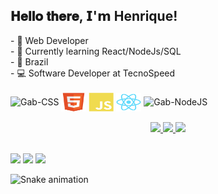 ## 𝐇𝐞𝐥𝐥𝐨 𝐭𝐡𝐞𝐫𝐞, 𝗜'𝗺 Henrique!

 <div>- 🤖 Web Developer </div>
 <div>- 🌱 Currently learning React/NodeJs/SQL </div>
 <div>- 🚩 Brazil </div>
 <div>- 💻 Software Developer at TecnoSpeed
 
  <div style="display: inline_block"><br>
  <img align="center" alt="Gab-CSS" height="30" width="40" src="https://cdn.jsdelivr.net/gh/devicons/devicon/icons/css3/css3-original.svg">
  <img align="center" alt="Gab-HTML" height="30" width="40" src="https://raw.githubusercontent.com/devicons/devicon/master/icons/html5/html5-original.svg">
  <img align="center" alt="Gab-Js" height="30" width="40" src="https://raw.githubusercontent.com/devicons/devicon/master/icons/javascript/javascript-plain.svg">
  <img align="center" alt="Gab-React" height="30" width="40" src="https://raw.githubusercontent.com/devicons/devicon/master/icons/react/react-original.svg">
  <img align="center" alt="Gab-NodeJS" height="30" width="40" src="https://cdn.jsdelivr.net/gh/devicons/devicon/icons/nodejs/nodejs-original.svg" />
</div>
<br>

<div align="center">
  <a href="https://github.com/VedovatoHenrique">
  <img height="150em" src="https://github-readme-stats.vercel.app/api?username=VedovatoHenrique&show_icons=false&theme=algolia&include_all_commits=true&count_private=true"/>
   <img height="150em" src="https://github-readme-stats.vercel.app/api/top-langs/?username=VedovatoHenrique&layout=compact&langs_count=7&theme=algolia"/>
   <img height="150em" src="http://github-readme-streak-stats.herokuapp.com?user=VedovatoHenrique&date_format=M%20j%5B%2C%20Y%5D&border=FFFFFF&background=050F2C&currStreakNum=FFFB00&sideNums=FFFFFF&ring=00D1DD&fire=D8FF00&currStreakLabel=FFFFFF&sideLabels=FFFFFF&dates=00D1DD"/>
  </a>
 </div>

<br>

<div>
 
  <a href = "mailto:henriquevedovato97@gmail.com"><img src="https://img.shields.io/badge/-Gmail-%23333?style=for-the-badge&logo=gmail&logoColor=white" target="_blank"></a>
  <a href="https://www.linkedin.com/in/henrique-felipe-vedovato-2bb209215/" target="_blank"><img src="https://img.shields.io/badge/-LinkedIn-%230077B5?style=for-the-badge&logo=linkedin&logoColor=white" target="_blank"></a>
   <a href="https://www.instagram.com/henriquevedovatto/" target="_blank"><img src="https://img.shields.io/badge/-Instagram-%23E4405F?style=for-the-badge&logo=instagram&logoColor=white" target="_blank"></a>

  
</div>


  ![Snake animation](https://github.com/wasleyfps/wasleyfps/blob/output/github-contribution-grid-snake-dark.svg)
  
 
 ##
